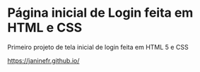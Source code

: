 # Página inicial de Login feita em HTML e CSS

Primeiro projeto de tela inicial de login feita em HTML 5 e CSS

https://janinefr.github.io/
